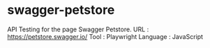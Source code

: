# swagger-petstore
API Testing for the page Swagger Petstore.
URL : https://petstore.swagger.io/
Tool : Playwright 
Language : JavaScript


